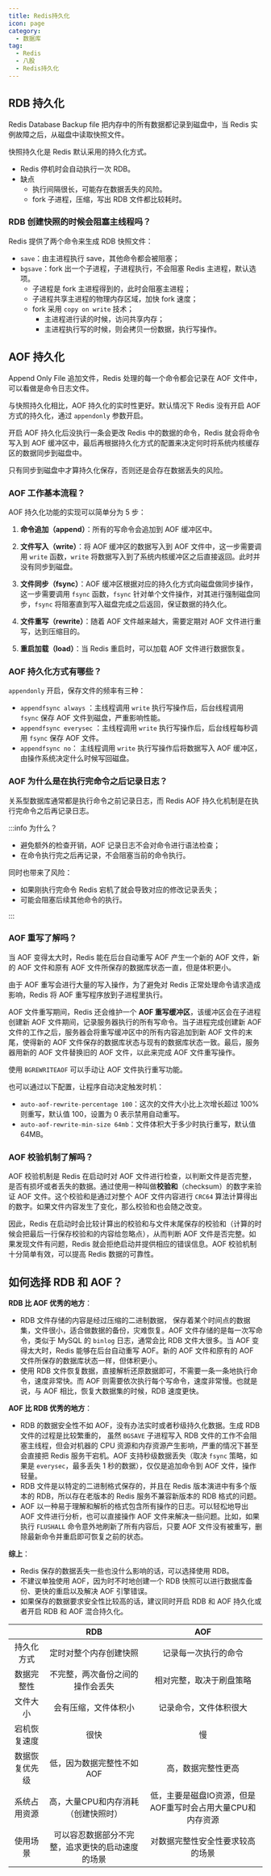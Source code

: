```yaml
---
title: Redis持久化
icon: page
category:
  - 数据库
tag:
  - Redis
  - 八股
  - Redis持久化
---
```


## RDB 持久化

Redis Database Backup file  把内存中的所有数据都记录到磁盘中，当 Redis 实例故障之后，从磁盘中读取快照文件。

快照持久化是 Redis 默认采用的持久化方式。

- Redis 停机时会自动执行一次 RDB。
- 缺点
  - 执行间隔很长，可能存在数据丢失的风险。
  - fork 子进程，压缩，写出 RDB 文件都比较耗时。

### RDB 创建快照的时候会阻塞主线程吗？

Redis 提供了两个命令来生成 RDB 快照文件：

- `save`：由主进程执行 save，其他命令都会被阻塞；
- `bgsave`：fork 出一个子进程，子进程执行，不会阻塞 Redis 主进程，默认选项。
  - 子进程是 fork 主进程得到的，此时会阻塞主进程；
  - 子进程共享主进程的物理内存区域，加快 fork 速度；
  - fork 采用 `copy on write` 技术；
    - 主进程进行读的时候，访问共享内存；
    - 主进程执行写的时候，则会拷贝一份数据，执行写操作。

## AOF 持久化

Append Only File 追加文件，Redis 处理的每一个命令都会记录在 AOF 文件中，可以看做是命令日志文件。

与快照持久化相比，AOF 持久化的实时性更好。默认情况下 Redis 没有开启 AOF 方式的持久化，通过 `appendonly` 参数开启。

开启 AOF 持久化后没执行一条会更改 Redis 中的数据的命令，Redis 就会将命令写入到 AOF 缓冲区中，最后再根据持久化方式的配置来决定何时将系统内核缓存区的数据同步到磁盘中。

只有同步到磁盘中才算持久化保存，否则还是会存在数据丢失的风险。

### AOF 工作基本流程？

AOF 持久化功能的实现可以简单分为 5 步：

1. **命令追加（append）**：所有的写命令会追加到 AOF 缓冲区中。

2. **文件写入（write）**：将 AOF 缓冲区的数据写入到 AOF 文件中，这一步需要调用 `write` 函数，`write` 将数据写入到了系统内核缓冲区之后直接返回。此时并没有同步到磁盘。
3. **文件同步（fsync）**：AOF 缓冲区根据对应的持久化方式向磁盘做同步操作，这一步需要调用 `fsync` 函数，`fsync` 针对单个文件操作，对其进行强制磁盘同步，`fsync` 将阻塞直到写入磁盘完成之后返回，保证数据的持久化。
4. **文件重写（rewrite）**：随着 AOF 文件越来越大，需要定期对 AOF 文件进行重写，达到压缩目的。
5. **重启加载（load）**：当 Redis 重启时，可以加载 AOF 文件进行数据恢复。

### AOF 持久化方式有哪些？

`appendonly` 开启，保存文件的频率有三种：

- `appendfsync always`  ：主线程调用 `write` 执行写操作后，后台线程调用 `fsync` 保存 AOF 文件到磁盘，严重影响性能。
- `appendfsync everysec` ：主线程调用 `write` 执行写操作后，后台线程每秒调用 `fsync` 保存 AOF 文件。
- `appendfsync no`： 主线程调用 `write` 执行写操作后将数据写入 AOF 缓冲区，由操作系统决定什么时候写回磁盘。

### AOF 为什么是在执行完命令之后记录日志？

关系型数据库通常都是执行命令之前记录日志，而 Redis AOF 持久化机制是在执行完命令之后再记录日志。

:::info 为什么？

- 避免额外的检查开销，AOF 记录日志不会对命令进行语法检查；
- 在命令执行完之后再记录，不会阻塞当前的命令执行。

同时也带来了风险：

- 如果刚执行完命令 Redis 宕机了就会导致对应的修改记录丢失；
- 可能会阻塞后续其他命令的执行。

:::

### AOF 重写了解吗？

当 AOF 变得太大时，Redis 能在后台自动重写 AOF 产生一个新的 AOF 文件，新的 AOF 文件和原有 AOF 文件所保存的数据库状态一直，但是体积更小。

由于 AOF 重写会进行大量的写入操作，为了避免对 Redis 正常处理命令请求造成影响，Redis 将 AOF 重写程序放到子进程里执行。

AOF 文件重写期间，Redis 还会维护一个 **AOF 重写缓冲区**，该缓冲区会在子进程创建新 AOF 文件期间，记录服务器执行的所有写命令。当子进程完成创建新 AOF 文件的工作之后，服务器会将重写缓冲区中的所有内容追加到新 AOF 文件的末尾，使得新的 AOF 文件保存的数据库状态与现有的数据库状态一致。最后，服务器用新的 AOF 文件替换旧的 AOF 文件，以此来完成 AOF 文件重写操作。

使用 `BGREWRITEAOF` 可以手动让 AOF 文件执行重写功能。

也可以通过以下配置，让程序自动决定触发时机：

- `auto-aof-rewrite-percentage 100`：这次的文件大小比上次增长超过 100% 则重写，默认值 100，设置为 0 表示禁用自动重写。
- `auto-aof-rewrite-min-size 64mb`：文件体积大于多少时执行重写，默认值 64MB。

### AOF 校验机制了解吗？

AOF 校验机制是 Redis 在启动时对 AOF 文件进行检查，以判断文件是否完整，是否有损坏或者丢失的数据。通过使用一种叫做**校验和**（checksum）的数字来验证 AOF 文件。这个校验和是通过对整个 AOF 文件内容进行 `CRC64` 算法计算得出的数字。如果文件内容发生了变化，那么校验和也会随之改变。

因此，Redis 在启动时会比较计算出的校验和与文件末尾保存的校验和（计算的时候会把最后一行保存校验和的内容给忽略点），从而判断 AOF 文件是否完整。如果发现文件有问题，Redis 就会拒绝启动并提供相应的错误信息。AOF 校验机制十分简单有效，可以提高 Redis 数据的可靠性。

## 如何选择 RDB 和 AOF？

**RDB 比 AOF 优秀的地方**：

- RDB 文件存储的内容是经过压缩的二进制数据， 保存着某个时间点的数据集，文件很小，适合做数据的备份，灾难恢复。AOF 文件存储的是每一次写命令，类似于 MySQL 的 `binlog` 日志，通常会比 RDB 文件大很多。当 AOF 变得太大时，Redis 能够在后台自动重写 AOF。新的 AOF 文件和原有的 AOF 文件所保存的数据库状态一样，但体积更小。
- 使用 RDB 文件恢复数据，直接解析还原数据即可，不需要一条一条地执行命令，速度非常快。而 AOF 则需要依次执行每个写命令，速度非常慢。也就是说，与 AOF 相比，恢复大数据集的时候，RDB 速度更快。

**AOF 比 RDB 优秀的地方**：

- RDB 的数据安全性不如 AOF，没有办法实时或者秒级持久化数据。生成 RDB 文件的过程是比较繁重的， 虽然 `BGSAVE` 子进程写入 RDB 文件的工作不会阻塞主线程，但会对机器的 CPU 资源和内存资源产生影响，严重的情况下甚至会直接把 Redis 服务干宕机。AOF 支持秒级数据丢失（取决 `fsync` 策略，如果是 `everysec`，最多丢失 1 秒的数据），仅仅是追加命令到 AOF 文件，操作轻量。
- RDB 文件是以特定的二进制格式保存的，并且在 Redis 版本演进中有多个版本的 RDB，所以存在老版本的 Redis 服务不兼容新版本的 RDB 格式的问题。
- AOF 以一种易于理解和解析的格式包含所有操作的日志。可以轻松地导出 AOF 文件进行分析，也可以直接操作 AOF 文件来解决一些问题。比如，如果执行 `FLUSHALL` 命令意外地刷新了所有内容后，只要 AOF 文件没有被重写，删除最新命令并重启即可恢复之前的状态。

**综上**：

- Redis 保存的数据丢失一些也没什么影响的话，可以选择使用 RDB。
- 不建议单独使用 AOF，因为时不时地创建一个 RDB 快照可以进行数据库备份、更快的重启以及解决 AOF 引擎错误。
- 如果保存的数据要求安全性比较高的话，建议同时开启 RDB 和 AOF 持久化或者开启 RDB 和 AOF 混合持久化。

|                |                       RDB                        |                            AOF                             |
| :--------------: | :----------------------------------------------: | :--------------------------------------------------------: |
| 持久化方式     |              定时对整个内存创建快照              |                    记录每一次执行的命令                    |
| 数据完整性     |         不完整，两次备份之间的操作会丢失         |                  相对完整，取决于刷盘策略                  |
| 文件大小       |               会有压缩，文件体积小               |                   记录命令，文件体积很大                   |
| 宕机恢复速度   |                       很快                       |                             慢                             |
| 数据恢复优先级 |            低，因为数据完整性不如AOF             |                     高，数据完整性更高                     |
| 系统占用资源   |       高，大量CPU和内存消耗（创建快照时）        | 低，主要是磁盘IO资源，但是AOF重写时会占用大量CPU和内存资源 |
| 使用场景       | 可以容忍数据部分不完整，追求更快的启动速度的场景 |              对数据完整性安全性要求较高的场景              |

